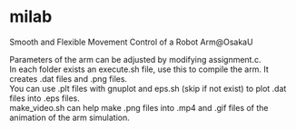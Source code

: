 # milab
Smooth and Flexible Movement Control of a Robot Arm@OsakaU

Parameters of the arm can be adjusted by modifying assignment.c.  
In each folder exists an execute.sh file, use this to compile the arm. It creates .dat files and .png files.  
You can use .plt files with gnuplot and eps.sh (skip if not exist) to plot .dat files into .eps files.  
make_video.sh can help make .png files into .mp4 and .gif files of the animation of the arm simulation.
